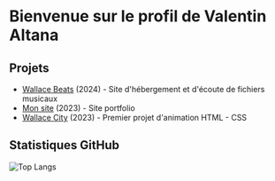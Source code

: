 # Bienvenue sur le profil de Valentin Altana

## Projets

- [Wallace Beats](https://github.com/valentin-altana/wallace-beats) (2024) - Site d'hébergement et d'écoute de fichiers musicaux
- [Mon site](https://github.com/valentin-altana/mon-site) (2023) - Site portfolio
- [Wallace City](https://github.com/valentin-altana/wallace-city) (2023) - Premier projet d'animation HTML - CSS

## Statistiques GitHub

![Top Langs](https://github-readme-stats.vercel.app/api/top-langs/?username=valentin-altana&layout=compact)
